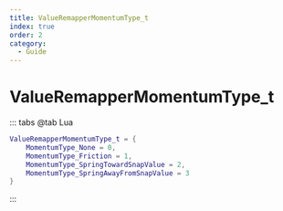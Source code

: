 ```yaml
---
title: ValueRemapperMomentumType_t
index: true
order: 2
category:
  - Guide
---
```


# ValueRemapperMomentumType_t
::: tabs
@tab Lua
```lua
ValueRemapperMomentumType_t = {
    MomentumType_None = 0,
    MomentumType_Friction = 1,
    MomentumType_SpringTowardSnapValue = 2,
    MomentumType_SpringAwayFromSnapValue = 3
}
```
:::